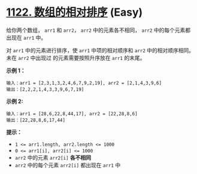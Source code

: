 # [1122. 数组的相对排序][link] (Easy)

[link]: https://leetcode.cn/problems/relative-sort-array/

给你两个数组， `arr1` 和 `arr2`， `arr2` 中的元素各不相同， `arr2` 中的每个元素都出现在 `arr1` 中。

对 `arr1` 中的元素进行排序，使 `arr1` 中项的相对顺序和 `arr2` 中的相对顺序相同。未在 `arr2` 中出现过
的元素需要按照升序放在 `arr1` 的末尾。

**示例 1：**

```
输入：arr1 = [2,3,1,3,2,4,6,7,9,2,19], arr2 = [2,1,4,3,9,6]
输出：[2,2,2,1,4,3,3,9,6,7,19]
```

**示例  2:**

```
输入：arr1 = [28,6,22,8,44,17], arr2 = [22,28,8,6]
输出：[22,28,8,6,17,44]
```

**提示：**

- `1 <= arr1.length, arr2.length <= 1000`
- `0 <= arr1[i], arr2[i] <= 1000`
- `arr2` 中的元素 `arr2[i]` **各不相同**
- `arr2` 中的每个元素 `arr2[i]` 都出现在 `arr1` 中
